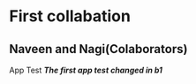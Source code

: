 # First collabation

**Naveen and Nagi(Colaborators)**
----------
App Test
***The first app test changed in b1***

